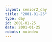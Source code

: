 ```yaml
---
layout: senior2_day
title: "2001-01-25"
type: day
id: 2001-01-25
date: 2001-01-25
robots: noindex
---
```


